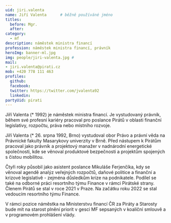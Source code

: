 ```yaml
---
uid: jiri.valenta
name: Jiří Valenta  	# běžně používáné jméno
titles:
  before: Mgr.
  after:
category:
  - mf
description: náměstek ministra financí
profession: náměstek ministra financí, právník
heroImg: banner-ml.jpg
img: people/jiri-valenta.jpg # 
mail:
- jiri.valenta@pirati.cz
mob: +420 778 111 463
profiles:
  github:
  facebook: 
  twitter: https://twitter.com/jvalenta92
  linkedin:
partyUid: pirati
---
```



Jiří Valenta (* 1992) je náměstek ministra financí. Je vystudovaný právník, během své profesní kariéry pracoval pro poslance Pirátů v oblasti finanční legislativy, rozpočtu, práva nebo místního rozvoje.  

Jiří Valenta (* 26. srpna 1992, Brno) vystudoval obor Právo a právní věda na Právnické fakulty Masarykovy univerzity v Brně. Před nástupem k Pirátům pracoval jako právník a projektový manažer v nadnárodní energetické společnosti, kde se věnoval produktové bezpečnosti a projektům spojených s čistou mobilitou. 

Čtyři roky působil jako asistent poslance Mikuláše Ferjenčíka, kdy se věnoval agendě analýz veřejných rozpočtů, daňové politice a finanční a krizové legislativě - zejména důsledkům krize na podnikatele. Podílel se také na odborné práci resortního týmu Finance v rámci Pirátské strany. Členem Pirátů se stal v roce 2021 v Praze. Na začátku roku 2022 se stal vedoucím resortního týmu Finance. 

V rámci pozice náměstka na Ministerstvu financí ČR za Piráty a Starosty bude mít na starost plnění priorit v gesci MF sepsaných v koaliční smlouvě a v programovém prohlášení vlády.
